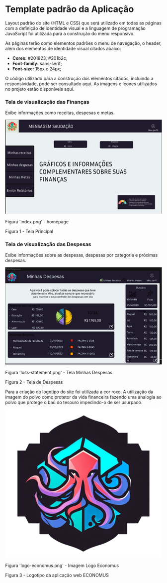 # Template padrão da Aplicação

Layout padrão do site (HTML e CSS) que será utilizado em todas as páginas com a definição de identidade visual e a linguagem de programação JavaScript foi utilizada para a construção do menu responsivo.

As páginas terão como elementos padrões o menu de navegação, o header, além dos elementos de identidade visual citados abaixo:

* **Cores:** #201823, #201b2c; 
* **Font-family:** sans-serif;
* **Font-size:** 15px e 24px;

O código utilizado para a construção dos elementos citados, incluindo a responsividade, pode ser consultado aqui. As imagens e ícones utilizados no projeto estão disponíveis aqui.

### Tela de visualização das Finanças

Exibe informações como receitas, despesas e metas.

<div style="text-align:left;">
  <img src="img/prototype/index.png" alt="homepage image" style="max-width:100%; height:auto;">
</div>

<p style="clear:left;">Figura 'index.png' - homepage</p>


Figura 1 - Tela Principal

### Tela de visualização das Despesas 

Exibe informações sobre as despesas, despesas por categoria e próximas despesas.

<div style="text-align:left;">
  <img src="img/prototype/loss-statement.png" alt="loss statement image" style="max-width:100%; height:auto;">
</div>

<p style="clear:left;">Figura 'loss-statement.png' - Tela Minhas Despesas</p>


Figura 2 - Tela de Despesas

Para a criação do logotipo do site foi utilizada a cor roxo. A utilização da imagem do polvo como protetor da vida financeira fazendo uma analogia ao polvo que protege o baú do tesouro impedindo-o de ser usurpado.

<div style="text-align:left;">
  <img src="img/logo-economus.png" alt="logo-economus" style="max-width:100%; height:auto;">
</div>

<p style="clear:left;">Figura 'logo-economus.png' - Imagem Logo Economus</p>

Figura 3 - Logotipo da aplicação web ECONOMUS
